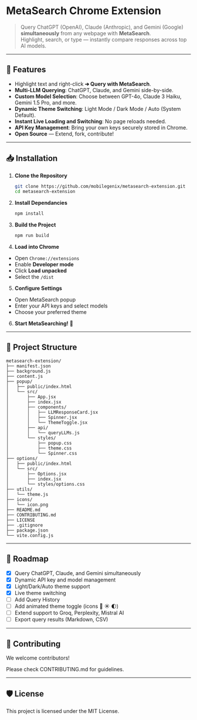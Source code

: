 # MetaSearch Chrome Extension

> Query ChatGPT (OpenAI), Claude (Anthropic), and Gemini (Google) **simultaneously** from any webpage with **MetaSearch**.  
> Highlight, search, or type — instantly compare responses across top AI models.

---

## 🚀 Features

- Highlight text and right-click **➔ Query with MetaSearch**.
- **Multi-LLM Querying**: ChatGPT, Claude, and Gemini side-by-side.
- **Custom Model Selection**: Choose between GPT-4o, Claude 3 Haiku, Gemini 1.5 Pro, and more.
- **Dynamic Theme Switching**: Light Mode / Dark Mode / Auto (System Default).
- **Instant Live Loading and Switching**: No page reloads needed.
- **API Key Management**: Bring your own keys securely stored in Chrome.
- **Open Source** — Extend, fork, contribute!

---

## 📥 Installation

1. **Clone the Repository**
   ```bash
   git clone https://github.com/mobilegenix/metasearch-extension.git
   cd metasearch-extension

2. **Install Dependancies**
   ```bash
   npm install

3. **Build the Project**
   ```bash
   npm run build

4. **Load into Chrome**
- Open ```Chrome://extensions```
- Enable **Developer mode**
- Click **Load unpacked**
- Select the ```/dist```

5. **Configure Settings** 
- Open MetaSearch popup
- Enter your API keys and select models
- Choose your preferred theme

6. **Start MetaSearching!** 🚀

----

## 📁 Project Structure
```
metasearch-extension/
├── manifest.json
├── background.js
├── content.js
├── popup/
│   ├── public/index.html
│   └── src/
│       ├── App.jsx
│       ├── index.jsx
│       ├── components/
│       │   ├── LLMResponseCard.jsx
│       │   ├── Spinner.jsx
│       │   └── ThemeToggle.jsx
│       ├── api/
│       │   └── queryLLMs.js
│       └── styles/
│           ├── popup.css
│           ├── theme.css
│           └── Spinner.css
├── options/
│   ├── public/index.html
│   └── src/
│       ├── Options.jsx
│       ├── index.jsx
│       └── styles/options.css
├── utils/
│   └── theme.js
├── icons/
│   └── icon.png
├── README.md
├── CONTRIBUTING.md
├── LICENSE
├── .gitignore
├── package.json
└── vite.config.js
```
---

## 🧠 Roadmap

 - [x] Query ChatGPT, Claude, and Gemini simultaneously
 - [x] Dynamic API key and model management
 - [x] Light/Dark/Auto theme support
 - [x] Live theme switching
 - [ ] Add Query History
 - [ ] Add animated theme toggle (icons 🌙 ☀️ 🌓)
 - [ ] Extend support to Groq, Perplexity, Mistral AI
 - [ ] Export query results (Markdown, CSV)

 ---

 ## 🤝 Contributing
We welcome contributors!

Please check CONTRIBUTING.md for guidelines.

---

## 🛡 License
This project is licensed under the MIT License.
